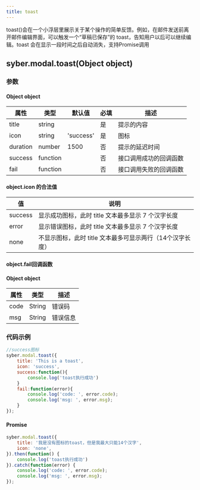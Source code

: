 ```yaml
---
title: toast
---
```


toast()会在一个小浮层里展示关于某个操作的简单反馈。例如，在邮件发送前离开邮件编辑界面，可以触发一个“草稿已保存”的 toast，告知用户以后可以继续编辑。toast 会在显示一段时间之后自动消失，支持Promise调用


## syber.modal.toast(Object object)
### 参数
#### Object object
| 属性     | 类型  | 默认值 | 必填 | 描述                         |
| ---------- | ------- | -------- | -------- | -------------------------- |
| title | string | | 是 | 提示的内容 |
| icon | string | 'success' | 是 | 图标 |
| duration | number | 1500 | 否 | 提示的延迟时间 |
| success | function |  |  否     | 接口调用成功的回调函数      |
| fail   | function |  |  否     | 接口调用失败的回调函数      |


#### object.icon 的合法值
| 值     | 说明    |
| ---------- | ------- |
| success | 显示成功图标，此时 title 文本最多显示 7 个汉字长度 |
| error | 显示错误图标，此时 title 文本最多显示 7 个汉字长度 |
| none | 不显示图标，此时 title 文本最多可显示两行（14个汉字长度） |


#### object.fail回调函数
#### Object object
| 属性 | 类型  | 描述 |
| -- | -- | -- |
| code | String | 错误码 |
| msg | String  | 错误信息 |

### 代码示例
```javascript
//success图标
syber.modal.toast({
    title: 'This is a toast',
    icon: 'success',
    success:function(){
        console.log('toast执行成功')
    }
    fail:function(error){
        console.log('code: ', error.code);
        console.log('msg: ', error.msg);
	}
});
```

#### Promise
```javascript
syber.modal.toast({
    title: '我是没有图标的toast，但是我最大只能14个汉字',
    icon: 'none',
}).then(function() {
    console.log('toast执行成功')
}).catch(function(error) {
    console.log('code: ', error.code);
    console.log('msg: ', error.msg);
});
```